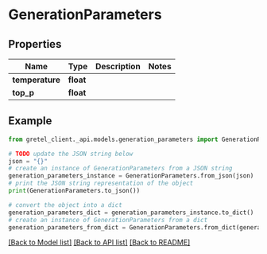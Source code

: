 # GenerationParameters


## Properties

Name | Type | Description | Notes
------------ | ------------- | ------------- | -------------
**temperature** | **float** |  | 
**top_p** | **float** |  | 

## Example

```python
from gretel_client._api.models.generation_parameters import GenerationParameters

# TODO update the JSON string below
json = "{}"
# create an instance of GenerationParameters from a JSON string
generation_parameters_instance = GenerationParameters.from_json(json)
# print the JSON string representation of the object
print(GenerationParameters.to_json())

# convert the object into a dict
generation_parameters_dict = generation_parameters_instance.to_dict()
# create an instance of GenerationParameters from a dict
generation_parameters_from_dict = GenerationParameters.from_dict(generation_parameters_dict)
```
[[Back to Model list]](../README.md#documentation-for-models) [[Back to API list]](../README.md#documentation-for-api-endpoints) [[Back to README]](../README.md)



